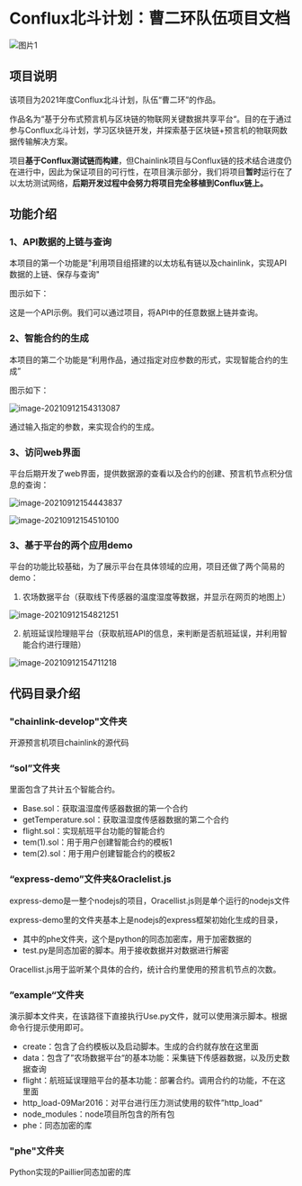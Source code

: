 # Conflux北斗计划：曹二环队伍项目文档

![图片1](D:\Desktop\图片1.png)

## 项目说明

该项目为2021年度Conflux北斗计划，队伍“曹二环”的作品。

作品名为“基于分布式预言机与区块链的物联网关键数据共享平台“。目的在于通过参与Conflux北斗计划，学习区块链开发，并探索基于区块链+预言机的物联网数据传输解决方案。

项目**基于Conflux测试链而构建**，但Chainlink项目与Conflux链的技术结合进度仍在进行中，因此为保证项目的可行性，在项目演示部分，我们将项目**暂时**运行在了以太坊测试网络，**后期开发过程中会努力将项目完全移植到Conflux链上。**

## 功能介绍

### 1、API数据的上链与查询

本项目的第一个功能是"利用项目组搭建的以太坊私有链以及chainlink，实现API数据的上链、保存与查询"

图示如下：

这是一个API示例。我们可以通过项目，将API中的任意数据上链并查询。

### 2、智能合约的生成

本项目的第二个功能是“利用作品，通过指定对应参数的形式，实现智能合约的生成”

图示如下：

![image-20210912154313087](C:\Users\30422\AppData\Roaming\Typora\typora-user-images\image-20210912154313087.png)

通过输入指定的参数，来实现合约的生成。

### 3、访问web界面

平台后期开发了web界面，提供数据源的查看以及合约的创建、预言机节点积分信息的查询：

![image-20210912154443837](C:\Users\30422\AppData\Roaming\Typora\typora-user-images\image-20210912154443837.png)

![image-20210912154510100](C:\Users\30422\AppData\Roaming\Typora\typora-user-images\image-20210912154510100.png)



### 3、基于平台的两个应用demo

平台的功能比较基础，为了展示平台在具体领域的应用，项目还做了两个简易的demo：

1. 农场数据平台（获取线下传感器的温度湿度等数据，并显示在网页的地图上）

![image-20210912154821251](C:\Users\30422\AppData\Roaming\Typora\typora-user-images\image-20210912154821251.png)

2. 航班延误险理赔平台（获取航班API的信息，来判断是否航班延误，并利用智能合约进行理赔）

![image-20210912154711218](C:\Users\30422\AppData\Roaming\Typora\typora-user-images\image-20210912154711218.png)

## 代码目录介绍

### "chainlink-develop"文件夹

开源预言机项目chainlink的源代码

### “sol”文件夹

里面包含了共计五个智能合约。

* Base.sol：获取温湿度传感器数据的第一个合约
* getTemperature.sol：获取温湿度传感器数据的第二个合约
* flight.sol：实现航班平台功能的智能合约
* tem(1).sol：用于用户创建智能合约的模板1
* tem(2).sol：用于用户创建智能合约的模板2

### “express-demo”文件夹&Oraclelist.js

express-demo是一整个nodejs的项目，Oracellist.js则是单个运行的nodejs文件

express-demo里的文件夹基本上是nodejs的express框架初始化生成的目录，

* 其中的phe文件夹，这个是python的同态加密库，用于加密数据的
* test.py是同态加密的脚本。用于接收数据并对数据进行解密

Oracellist.js用于监听某个具体的合约，统计合约里使用的预言机节点的次数。

### ”example“文件夹

演示脚本文件夹，在该路径下直接执行Use.py文件，就可以使用演示脚本。根据命令行提示使用即可。

* create：包含了合约模板以及启动脚本。生成的合约就存放在这里面
* data：包含了”农场数据平台“的基本功能：采集链下传感器数据，以及历史数据查询
* flight：航班延误理赔平台的基本功能：部署合约。调用合约的功能，不在这里面
* http_load-09Mar2016：对平台进行压力测试使用的软件”http_load“
* node_modules：node项目所包含的所有包
* phe：同态加密的库

### "phe"文件夹

Python实现的Paillier同态加密的库

